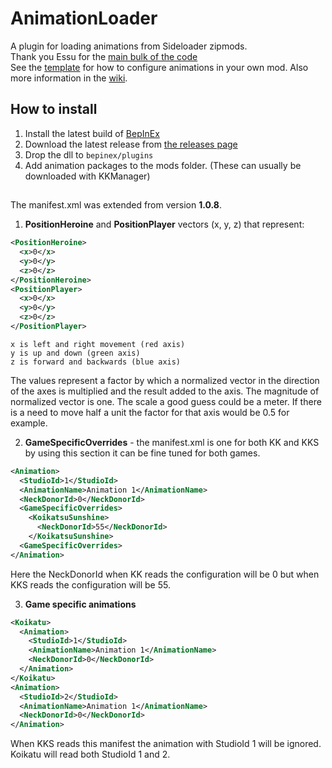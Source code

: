 # AnimationLoader
A plugin for loading animations from Sideloader zipmods.  
Thank you Essu for the [main bulk of the code](https://github.com/IllusionMods/AnimationLoader/commit/402c02af3bbb5a6e1b3015bd0caa3f0a7db618fc)  
See the [template](template.xml) for how to configure animations in your own mod.
Also more information in the [wiki](https://github.com/IllusionMods/AnimationLoader/wiki/manifest.xml).

## How to install
1. Install the latest build of [BepInEx](https://github.com/BepInEx/BepInEx/releases)
2. Download the latest release from [the releases page](../../releases)
3. Drop the dll to `bepinex/plugins`
4. Add animation packages to the mods folder. (These can usually be downloaded with KKManager)

##
The manifest.xml was extended from version **1.0.8**.

1. **PositionHeroine** and **PositionPlayer** vectors (x, y, z) that represent:
```xml
<PositionHeroine>
  <x>0</x>
  <y>0</y>
  <z>0</z>
</PositionHeroine>
<PositionPlayer>
  <x>0</x>
  <y>0</y>
  <z>0</z>
</PositionPlayer>
```
    x is left and right movement (red axis)
    y is up and down (green axis)
    z is forward and backwards (blue axis)
The values represent a factor by which a normalized vector in the direction of the axes is 
multiplied and the result added to the axis. The magnitude of normalized vector is one. The scale
a good guess could be a meter. If there is a need to move half a unit the factor for that axis 
would be 0.5 for example.

2. **GameSpecificOverrides** - the manifest.xml is one for both KK and KKS by using this section
it can be fine tuned for both games.
```xml
<Animation>
  <StudioId>1</StudioId>
  <AnimationName>Animation 1</AnimationName>
  <NeckDonorId>0</NeckDonorId>
  <GameSpecificOverrides>
    <KoikatsuSunshine>
      <NeckDonorId>55</NeckDonorId>
    </KoikatsuSunshine>
  <GameSpecificOverrides>
</Animation>
```
Here the NeckDonorId when KK reads the configuration will be 0 but when KKS reads the configuration
will be 55.

3. **Game specific animations**
```xml
<Koikatu>
  <Animation>
    <StudioId>1</StudioId>
    <AnimationName>Animation 1</AnimationName>
    <NeckDonorId>0</NeckDonorId>
  </Animation>
</Koikatu>
<Animation>
  <StudioId>2</StudioId>
  <AnimationName>Animation 1</AnimationName>
  <NeckDonorId>0</NeckDonorId>
</Animation>

```
When KKS reads this manifest the animation with StudioId 1 will be ignored. Koikatu will read both
StudioId 1 and 2.
